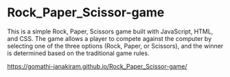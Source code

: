 # Rock_Paper_Scissor-game

This is a simple Rock, Paper, Scissors game built with JavaScript, HTML, and CSS. The game allows a player to compete against the computer by selecting one of the three options (Rock, Paper, or Scissors), and the winner is determined based on the traditional game rules.

https://gomathi-janakiram.github.io/Rock_Paper_Scissor-game/
